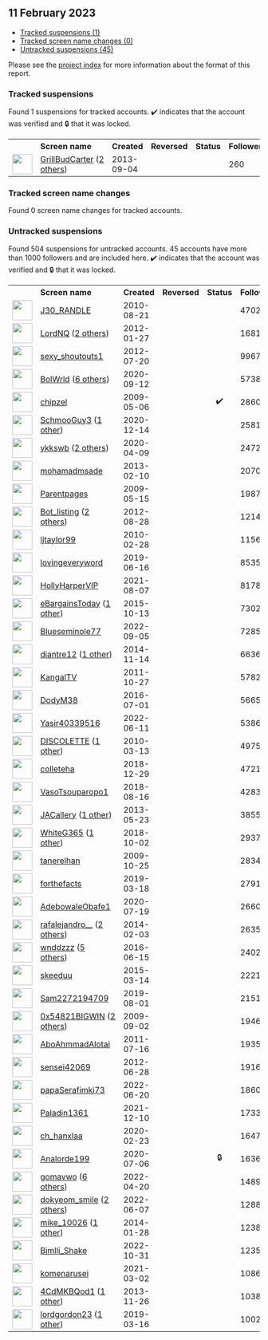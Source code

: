 ## 11 February 2023

* [Tracked suspensions (1)](#tracked-suspensions)
* [Tracked screen name changes (0)](#tracked-screen-name-changes)
* [Untracked suspensions (45)](#untracked-suspensions)

Please see the [project index](https://github.com/travisbrown/twitter-watch) for more information about the format of this report.

### Tracked suspensions

Found 1 suspensions for tracked accounts.
  ✔️ indicates that the account was verified and 🔒 that it was locked.

<table>
    <tr>
        <th></th>
        <th align="left">Screen name</th>
        <th align="left">Created</th>
        <th align="left">Reversed</th>
        <th align="left">Status</th>
        <th align="left">Followers</th>
        <th align="left">Ranking</th></tr>
    </tr>
        <tr>
            <td><a href="https://twitter.com/intent/user?user_id=1730071753">
                <img src="https://pbs.twimg.com/profile_images/1499497366143094795/G06wgDlU_normal.jpg" width="40px" height="40px" align="center"/></a>
            </td>
            <td>
                <a href="https://twitter.com/GrillBudCarter">GrillBudCarter</a>&nbsp;(<a href="https://api.memory.lol/v1/tw/id/1730071753">2 others</a>)&nbsp;</td>
            <td>2013-09-04</td>
            <td></td>
            <td align="center"></td>
            <td>260</td>
            <td>65047</td>
        </tr></table>

### Tracked screen name changes

Found 0 screen name changes for tracked accounts.

### Untracked suspensions

Found 504 suspensions for untracked accounts.
45 accounts have more than 1000 followers and are included here.
  ✔️ indicates that the account was verified and 🔒 that it was locked.

<table>
    <tr>
        <th></th>
        <th align="left">Screen name</th>
        <th align="left">Created</th>
        <th align="left">Reversed</th>
        <th align="left">Status</th>
        <th align="left">Followers</th>
    </tr>
        <tr>
            <td><a href="https://twitter.com/intent/user?user_id=180990505">
                <img src="https://pbs.twimg.com/profile_images/1026427932192006145/ad561oLZ_normal.jpg" width="40px" height="40px" align="center"/></a>
            </td>
            <td>
                <a href="https://twitter.com/J30_RANDLE">J30_RANDLE</a></td>
            <td>2010-08-21</td>
            <td></td>
            <td align="center"></td>
            <td>470279</td>
        </tr>
        <tr>
            <td><a href="https://twitter.com/intent/user?user_id=475776056">
                <img src="https://pbs.twimg.com/profile_images/960961782134210562/p4PpFrTP_normal.jpg" width="40px" height="40px" align="center"/></a>
            </td>
            <td>
                <a href="https://twitter.com/LordNQ">LordNQ</a>&nbsp;(<a href="https://api.memory.lol/v1/tw/id/475776056">2 others</a>)&nbsp;</td>
            <td>2012-01-27</td>
            <td></td>
            <td align="center"></td>
            <td>168101</td>
        </tr>
        <tr>
            <td><a href="https://twitter.com/intent/user?user_id=707082926">
                <img src="https://abs.twimg.com/sticky/default_profile_images/default_profile_normal.png" width="40px" height="40px" align="center"/></a>
            </td>
            <td>
                <a href="https://twitter.com/sexy_shoutouts1">sexy_shoutouts1</a></td>
            <td>2012-07-20</td>
            <td></td>
            <td align="center"></td>
            <td>99676</td>
        </tr>
        <tr>
            <td><a href="https://twitter.com/intent/user?user_id=1304871065487921152">
                <img src="https://pbs.twimg.com/profile_images/1598478764119400454/n9zMHNhw_normal.jpg" width="40px" height="40px" align="center"/></a>
            </td>
            <td>
                <a href="https://twitter.com/BolWrld">BolWrld</a>&nbsp;(<a href="https://api.memory.lol/v1/tw/id/1304871065487921152">6 others</a>)&nbsp;</td>
            <td>2020-09-12</td>
            <td></td>
            <td align="center"></td>
            <td>57382</td>
        </tr>
        <tr>
            <td><a href="https://twitter.com/intent/user?user_id=38251403">
                <img src="https://pbs.twimg.com/profile_images/1590687480382164998/Aj4WmGf8_normal.jpg" width="40px" height="40px" align="center"/></a>
            </td>
            <td>
                <a href="https://twitter.com/chipzel">chipzel</a></td>
            <td>2009-05-06</td>
            <td></td>
            <td align="center">✔️</td>
            <td>28609</td>
        </tr>
        <tr>
            <td><a href="https://twitter.com/intent/user?user_id=1338357109990195200">
                <img src="https://pbs.twimg.com/profile_images/1540945760300040192/3DI3GBnQ_normal.jpg" width="40px" height="40px" align="center"/></a>
            </td>
            <td>
                <a href="https://twitter.com/SchmooGuy3">SchmooGuy3</a>&nbsp;(<a href="https://api.memory.lol/v1/tw/id/1338357109990195200">1 other</a>)&nbsp;</td>
            <td>2020-12-14</td>
            <td></td>
            <td align="center"></td>
            <td>25815</td>
        </tr>
        <tr>
            <td><a href="https://twitter.com/intent/user?user_id=1248247362167943168">
                <img src="https://pbs.twimg.com/profile_images/1569378953932034048/_06me2Yr_normal.jpg" width="40px" height="40px" align="center"/></a>
            </td>
            <td>
                <a href="https://twitter.com/ykkswb">ykkswb</a>&nbsp;(<a href="https://api.memory.lol/v1/tw/id/1248247362167943168">2 others</a>)&nbsp;</td>
            <td>2020-04-09</td>
            <td></td>
            <td align="center"></td>
            <td>24728</td>
        </tr>
        <tr>
            <td><a href="https://twitter.com/intent/user?user_id=1166227532">
                <img src="https://pbs.twimg.com/profile_images/1554557203973038081/5xZnpucy_normal.jpg" width="40px" height="40px" align="center"/></a>
            </td>
            <td>
                <a href="https://twitter.com/mohamadmsade">mohamadmsade</a></td>
            <td>2013-02-10</td>
            <td></td>
            <td align="center"></td>
            <td>20701</td>
        </tr>
        <tr>
            <td><a href="https://twitter.com/intent/user?user_id=40278974">
                <img src="https://pbs.twimg.com/profile_images/694146574520287233/dnLeJtsp_normal.jpg" width="40px" height="40px" align="center"/></a>
            </td>
            <td>
                <a href="https://twitter.com/Parentpages">Parentpages</a></td>
            <td>2009-05-15</td>
            <td></td>
            <td align="center"></td>
            <td>19877</td>
        </tr>
        <tr>
            <td><a href="https://twitter.com/intent/user?user_id=786092593">
                <img src="https://pbs.twimg.com/profile_images/1595249993065312256/jHg2egzQ_normal.jpg" width="40px" height="40px" align="center"/></a>
            </td>
            <td>
                <a href="https://twitter.com/Bot_listing">Bot_listing</a>&nbsp;(<a href="https://api.memory.lol/v1/tw/id/786092593">2 others</a>)&nbsp;</td>
            <td>2012-08-28</td>
            <td></td>
            <td align="center"></td>
            <td>12149</td>
        </tr>
        <tr>
            <td><a href="https://twitter.com/intent/user?user_id=118301517">
                <img src="https://pbs.twimg.com/profile_images/1837354729/264231_101328263236245_100000772163934_38782_1321577_a_normal.jpg" width="40px" height="40px" align="center"/></a>
            </td>
            <td>
                <a href="https://twitter.com/ljtaylor99">ljtaylor99</a></td>
            <td>2010-02-28</td>
            <td></td>
            <td align="center"></td>
            <td>11566</td>
        </tr>
        <tr>
            <td><a href="https://twitter.com/intent/user?user_id=1140095101374533632">
                <img src="https://pbs.twimg.com/profile_images/1547304532761350146/jgTPr9sy_normal.jpg" width="40px" height="40px" align="center"/></a>
            </td>
            <td>
                <a href="https://twitter.com/lovingeveryword">lovingeveryword</a></td>
            <td>2019-06-16</td>
            <td></td>
            <td align="center"></td>
            <td>8535</td>
        </tr>
        <tr>
            <td><a href="https://twitter.com/intent/user?user_id=1423994773417775108">
                <img src="https://pbs.twimg.com/profile_images/1594813090834833408/wEmDDgCu_normal.jpg" width="40px" height="40px" align="center"/></a>
            </td>
            <td>
                <a href="https://twitter.com/HollyHarperVIP">HollyHarperVIP</a></td>
            <td>2021-08-07</td>
            <td></td>
            <td align="center"></td>
            <td>8178</td>
        </tr>
        <tr>
            <td><a href="https://twitter.com/intent/user?user_id=3875594838">
                <img src="https://pbs.twimg.com/profile_images/1335924054184714243/AdIc0zeH_normal.jpg" width="40px" height="40px" align="center"/></a>
            </td>
            <td>
                <a href="https://twitter.com/eBargainsToday">eBargainsToday</a>&nbsp;(<a href="https://api.memory.lol/v1/tw/id/3875594838">1 other</a>)&nbsp;</td>
            <td>2015-10-13</td>
            <td></td>
            <td align="center"></td>
            <td>7302</td>
        </tr>
        <tr>
            <td><a href="https://twitter.com/intent/user?user_id=1566598639597735936">
                <img src="https://pbs.twimg.com/profile_images/1566599185138270208/294iHeZ2_normal.jpg" width="40px" height="40px" align="center"/></a>
            </td>
            <td>
                <a href="https://twitter.com/Blueseminole77">Blueseminole77</a></td>
            <td>2022-09-05</td>
            <td></td>
            <td align="center"></td>
            <td>7285</td>
        </tr>
        <tr>
            <td><a href="https://twitter.com/intent/user?user_id=2876441230">
                <img src="https://pbs.twimg.com/profile_images/1261680941287825408/xOycFzKk_normal.jpg" width="40px" height="40px" align="center"/></a>
            </td>
            <td>
                <a href="https://twitter.com/diantre12">diantre12</a>&nbsp;(<a href="https://api.memory.lol/v1/tw/id/2876441230">1 other</a>)&nbsp;</td>
            <td>2014-11-14</td>
            <td></td>
            <td align="center"></td>
            <td>6636</td>
        </tr>
        <tr>
            <td><a href="https://twitter.com/intent/user?user_id=399370841">
                <img src="https://pbs.twimg.com/profile_images/682465514501857283/ZVqo7ZjW_normal.jpg" width="40px" height="40px" align="center"/></a>
            </td>
            <td>
                <a href="https://twitter.com/KangalTV">KangalTV</a></td>
            <td>2011-10-27</td>
            <td></td>
            <td align="center"></td>
            <td>5782</td>
        </tr>
        <tr>
            <td><a href="https://twitter.com/intent/user?user_id=748992087606104065">
                <img src="https://pbs.twimg.com/profile_images/1460313450081660935/BCb64YBE_normal.jpg" width="40px" height="40px" align="center"/></a>
            </td>
            <td>
                <a href="https://twitter.com/DodyM38">DodyM38</a></td>
            <td>2016-07-01</td>
            <td></td>
            <td align="center"></td>
            <td>5665</td>
        </tr>
        <tr>
            <td><a href="https://twitter.com/intent/user?user_id=1535627324858810370">
                <img src="https://pbs.twimg.com/profile_images/1596423324711718913/mCVJG8Pd_normal.jpg" width="40px" height="40px" align="center"/></a>
            </td>
            <td>
                <a href="https://twitter.com/Yasir40339516">Yasir40339516</a></td>
            <td>2022-06-11</td>
            <td></td>
            <td align="center"></td>
            <td>5386</td>
        </tr>
        <tr>
            <td><a href="https://twitter.com/intent/user?user_id=122538451">
                <img src="https://pbs.twimg.com/profile_images/1570300063599001602/SvVDBgHz_normal.jpg" width="40px" height="40px" align="center"/></a>
            </td>
            <td>
                <a href="https://twitter.com/DISCOLETTE">DISCOLETTE</a>&nbsp;(<a href="https://api.memory.lol/v1/tw/id/122538451">1 other</a>)&nbsp;</td>
            <td>2010-03-13</td>
            <td></td>
            <td align="center"></td>
            <td>4975</td>
        </tr>
        <tr>
            <td><a href="https://twitter.com/intent/user?user_id=1078926256576565249">
                <img src="https://pbs.twimg.com/profile_images/1078926491340206080/TlyV9xs4_normal.jpg" width="40px" height="40px" align="center"/></a>
            </td>
            <td>
                <a href="https://twitter.com/colleteha">colleteha</a></td>
            <td>2018-12-29</td>
            <td></td>
            <td align="center"></td>
            <td>4721</td>
        </tr>
        <tr>
            <td><a href="https://twitter.com/intent/user?user_id=1030140929053782016">
                <img src="https://pbs.twimg.com/profile_images/1030146106569752576/_9qE_BCF_normal.jpg" width="40px" height="40px" align="center"/></a>
            </td>
            <td>
                <a href="https://twitter.com/VasoTsouparopo1">VasoTsouparopo1</a></td>
            <td>2018-08-16</td>
            <td></td>
            <td align="center"></td>
            <td>4283</td>
        </tr>
        <tr>
            <td><a href="https://twitter.com/intent/user?user_id=1450231842">
                <img src="https://pbs.twimg.com/profile_images/1327546609429864448/sDpmL88L_normal.jpg" width="40px" height="40px" align="center"/></a>
            </td>
            <td>
                <a href="https://twitter.com/JACallery">JACallery</a>&nbsp;(<a href="https://api.memory.lol/v1/tw/id/1450231842">1 other</a>)&nbsp;</td>
            <td>2013-05-23</td>
            <td></td>
            <td align="center"></td>
            <td>3855</td>
        </tr>
        <tr>
            <td><a href="https://twitter.com/intent/user?user_id=1047240741469265920">
                <img src="https://pbs.twimg.com/profile_images/1547221349453774850/RpycFmDW_normal.jpg" width="40px" height="40px" align="center"/></a>
            </td>
            <td>
                <a href="https://twitter.com/WhiteG365">WhiteG365</a>&nbsp;(<a href="https://api.memory.lol/v1/tw/id/1047240741469265920">1 other</a>)&nbsp;</td>
            <td>2018-10-02</td>
            <td></td>
            <td align="center"></td>
            <td>2937</td>
        </tr>
        <tr>
            <td><a href="https://twitter.com/intent/user?user_id=85086443">
                <img src="https://pbs.twimg.com/profile_images/1448631790151872521/YKr9NIEJ_normal.jpg" width="40px" height="40px" align="center"/></a>
            </td>
            <td>
                <a href="https://twitter.com/tanerelhan">tanerelhan</a></td>
            <td>2009-10-25</td>
            <td></td>
            <td align="center"></td>
            <td>2834</td>
        </tr>
        <tr>
            <td><a href="https://twitter.com/intent/user?user_id=1107504075522953218">
                <img src="https://pbs.twimg.com/profile_images/1492886241674608641/0ZEYGx-2_normal.jpg" width="40px" height="40px" align="center"/></a>
            </td>
            <td>
                <a href="https://twitter.com/forthefacts">forthefacts</a></td>
            <td>2019-03-18</td>
            <td></td>
            <td align="center"></td>
            <td>2791</td>
        </tr>
        <tr>
            <td><a href="https://twitter.com/intent/user?user_id=1284843103493423104">
                <img src="https://pbs.twimg.com/profile_images/1575351201893326850/VNRw31H__normal.jpg" width="40px" height="40px" align="center"/></a>
            </td>
            <td>
                <a href="https://twitter.com/AdebowaleObafe1">AdebowaleObafe1</a></td>
            <td>2020-07-19</td>
            <td></td>
            <td align="center"></td>
            <td>2660</td>
        </tr>
        <tr>
            <td><a href="https://twitter.com/intent/user?user_id=2322870539">
                <img src="https://pbs.twimg.com/profile_images/1597433405834252288/NKN499PS_normal.jpg" width="40px" height="40px" align="center"/></a>
            </td>
            <td>
                <a href="https://twitter.com/rafalejandro__">rafalejandro__</a>&nbsp;(<a href="https://api.memory.lol/v1/tw/id/2322870539">2 others</a>)&nbsp;</td>
            <td>2014-02-03</td>
            <td></td>
            <td align="center"></td>
            <td>2635</td>
        </tr>
        <tr>
            <td><a href="https://twitter.com/intent/user?user_id=742911579558023168">
                <img src="https://pbs.twimg.com/profile_images/1574847484299739137/KZ2Pv5Zl_normal.jpg" width="40px" height="40px" align="center"/></a>
            </td>
            <td>
                <a href="https://twitter.com/wnddzzz">wnddzzz</a>&nbsp;(<a href="https://api.memory.lol/v1/tw/id/742911579558023168">5 others</a>)&nbsp;</td>
            <td>2016-06-15</td>
            <td></td>
            <td align="center"></td>
            <td>2402</td>
        </tr>
        <tr>
            <td><a href="https://twitter.com/intent/user?user_id=3091790325">
                <img src="https://pbs.twimg.com/profile_images/1431681982703063047/s2aZM32W_normal.jpg" width="40px" height="40px" align="center"/></a>
            </td>
            <td>
                <a href="https://twitter.com/skeeduu">skeeduu</a></td>
            <td>2015-03-14</td>
            <td></td>
            <td align="center"></td>
            <td>2221</td>
        </tr>
        <tr>
            <td><a href="https://twitter.com/intent/user?user_id=1156959607912312833">
                <img src="https://pbs.twimg.com/profile_images/1576329106828021761/nTgXOv3p_normal.jpg" width="40px" height="40px" align="center"/></a>
            </td>
            <td>
                <a href="https://twitter.com/Sam2272194709">Sam2272194709</a></td>
            <td>2019-08-01</td>
            <td></td>
            <td align="center"></td>
            <td>2151</td>
        </tr>
        <tr>
            <td><a href="https://twitter.com/intent/user?user_id=70892283">
                <img src="https://pbs.twimg.com/profile_images/1596800362085642240/uPllYJmI_normal.jpg" width="40px" height="40px" align="center"/></a>
            </td>
            <td>
                <a href="https://twitter.com/0x54821BIGWIN">0x54821BIGWIN</a>&nbsp;(<a href="https://api.memory.lol/v1/tw/id/70892283">2 others</a>)&nbsp;</td>
            <td>2009-09-02</td>
            <td></td>
            <td align="center"></td>
            <td>1946</td>
        </tr>
        <tr>
            <td><a href="https://twitter.com/intent/user?user_id=336718574">
                <img src="https://pbs.twimg.com/profile_images/1456308474506354691/Tr4zyRHI_normal.jpg" width="40px" height="40px" align="center"/></a>
            </td>
            <td>
                <a href="https://twitter.com/AboAhmmadAlotai">AboAhmmadAlotai</a></td>
            <td>2011-07-16</td>
            <td></td>
            <td align="center"></td>
            <td>1935</td>
        </tr>
        <tr>
            <td><a href="https://twitter.com/intent/user?user_id=620545537">
                <img src="https://pbs.twimg.com/profile_images/1590472511313137666/zjWB433O_normal.jpg" width="40px" height="40px" align="center"/></a>
            </td>
            <td>
                <a href="https://twitter.com/sensei42069">sensei42069</a></td>
            <td>2012-06-28</td>
            <td></td>
            <td align="center"></td>
            <td>1916</td>
        </tr>
        <tr>
            <td><a href="https://twitter.com/intent/user?user_id=1538758443439357953">
                <img src="https://pbs.twimg.com/profile_images/1539321001565114369/JY-4-HPw_normal.jpg" width="40px" height="40px" align="center"/></a>
            </td>
            <td>
                <a href="https://twitter.com/papaSerafimki73">papaSerafimki73</a></td>
            <td>2022-06-20</td>
            <td></td>
            <td align="center"></td>
            <td>1860</td>
        </tr>
        <tr>
            <td><a href="https://twitter.com/intent/user?user_id=1469351429173305347">
                <img src="https://pbs.twimg.com/profile_images/1469352090422190084/1T-F4RGw_normal.jpg" width="40px" height="40px" align="center"/></a>
            </td>
            <td>
                <a href="https://twitter.com/Paladin1361">Paladin1361</a></td>
            <td>2021-12-10</td>
            <td></td>
            <td align="center"></td>
            <td>1733</td>
        </tr>
        <tr>
            <td><a href="https://twitter.com/intent/user?user_id=1231531715597873152">
                <img src="https://pbs.twimg.com/profile_images/1592918472115240960/Au1ywQoh_normal.jpg" width="40px" height="40px" align="center"/></a>
            </td>
            <td>
                <a href="https://twitter.com/ch_hanxlaa">ch_hanxlaa</a></td>
            <td>2020-02-23</td>
            <td></td>
            <td align="center"></td>
            <td>1647</td>
        </tr>
        <tr>
            <td><a href="https://twitter.com/intent/user?user_id=1280161104815984640">
                <img src="https://pbs.twimg.com/profile_images/1466549896849379333/FpCwg020_normal.jpg" width="40px" height="40px" align="center"/></a>
            </td>
            <td>
                <a href="https://twitter.com/Analorde199">Analorde199</a></td>
            <td>2020-07-06</td>
            <td></td>
            <td align="center">🔒</td>
            <td>1636</td>
        </tr>
        <tr>
            <td><a href="https://twitter.com/intent/user?user_id=1516768958405177345">
                <img src="https://pbs.twimg.com/profile_images/1597934840758038530/Z1UF3ZoR_normal.png" width="40px" height="40px" align="center"/></a>
            </td>
            <td>
                <a href="https://twitter.com/gomavwo">gomavwo</a>&nbsp;(<a href="https://api.memory.lol/v1/tw/id/1516768958405177345">6 others</a>)&nbsp;</td>
            <td>2022-04-20</td>
            <td></td>
            <td align="center"></td>
            <td>1489</td>
        </tr>
        <tr>
            <td><a href="https://twitter.com/intent/user?user_id=1533964566442299392">
                <img src="https://pbs.twimg.com/profile_images/1590276510090657793/Fhu00-ka_normal.jpg" width="40px" height="40px" align="center"/></a>
            </td>
            <td>
                <a href="https://twitter.com/dokyeom_smile">dokyeom_smile</a>&nbsp;(<a href="https://api.memory.lol/v1/tw/id/1533964566442299392">2 others</a>)&nbsp;</td>
            <td>2022-06-07</td>
            <td></td>
            <td align="center"></td>
            <td>1288</td>
        </tr>
        <tr>
            <td><a href="https://twitter.com/intent/user?user_id=2315495940">
                <img src="https://pbs.twimg.com/profile_images/1570835381771440131/zVXtXCh7_normal.jpg" width="40px" height="40px" align="center"/></a>
            </td>
            <td>
                <a href="https://twitter.com/mike_10026">mike_10026</a>&nbsp;(<a href="https://api.memory.lol/v1/tw/id/2315495940">1 other</a>)&nbsp;</td>
            <td>2014-01-28</td>
            <td></td>
            <td align="center"></td>
            <td>1238</td>
        </tr>
        <tr>
            <td><a href="https://twitter.com/intent/user?user_id=1587072068931276800">
                <img src="https://pbs.twimg.com/profile_images/1590973831677894657/UutJwcdq_normal.jpg" width="40px" height="40px" align="center"/></a>
            </td>
            <td>
                <a href="https://twitter.com/Bimlli_Shake">Bimlli_Shake</a></td>
            <td>2022-10-31</td>
            <td></td>
            <td align="center"></td>
            <td>1235</td>
        </tr>
        <tr>
            <td><a href="https://twitter.com/intent/user?user_id=1366663318350479361">
                <img src="https://pbs.twimg.com/profile_images/1588067699397169153/ios1vnh6_normal.jpg" width="40px" height="40px" align="center"/></a>
            </td>
            <td>
                <a href="https://twitter.com/komenarusei">komenarusei</a></td>
            <td>2021-03-02</td>
            <td></td>
            <td align="center"></td>
            <td>1086</td>
        </tr>
        <tr>
            <td><a href="https://twitter.com/intent/user?user_id=2215218787">
                <img src="https://pbs.twimg.com/profile_images/1588568112420773889/ezHoXbv0_normal.png" width="40px" height="40px" align="center"/></a>
            </td>
            <td>
                <a href="https://twitter.com/4CdMKBQod1">4CdMKBQod1</a>&nbsp;(<a href="https://api.memory.lol/v1/tw/id/2215218787">1 other</a>)&nbsp;</td>
            <td>2013-11-26</td>
            <td></td>
            <td align="center"></td>
            <td>1038</td>
        </tr>
        <tr>
            <td><a href="https://twitter.com/intent/user?user_id=1106769436697083909">
                <img src="https://pbs.twimg.com/profile_images/1491191571194257417/ugB0TIXP_normal.jpg" width="40px" height="40px" align="center"/></a>
            </td>
            <td>
                <a href="https://twitter.com/lordgordon23">lordgordon23</a>&nbsp;(<a href="https://api.memory.lol/v1/tw/id/1106769436697083909">1 other</a>)&nbsp;</td>
            <td>2019-03-16</td>
            <td></td>
            <td align="center"></td>
            <td>1002</td>
        </tr></table>
